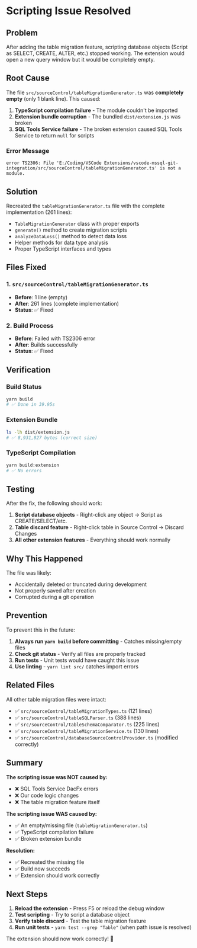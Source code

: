 # Scripting Issue Resolved

## Problem

After adding the table migration feature, scripting database objects (Script as SELECT, CREATE, ALTER, etc.) stopped working. The extension would open a new query window but it would be completely empty.

## Root Cause

The file `src/sourceControl/tableMigrationGenerator.ts` was **completely empty** (only 1 blank line). This caused:

1. **TypeScript compilation failure** - The module couldn't be imported
2. **Extension bundle corruption** - The bundled `dist/extension.js` was broken
3. **SQL Tools Service failure** - The broken extension caused SQL Tools Service to return `null` for scripts

### Error Message

```
error TS2306: File 'E:/Coding/VSCode Extensions/vscode-mssql-git-integration/src/sourceControl/tableMigrationGenerator.ts' is not a module.
```

## Solution

Recreated the `tableMigrationGenerator.ts` file with the complete implementation (261 lines):

-   `TableMigrationGenerator` class with proper exports
-   `generate()` method to create migration scripts
-   `analyzeDataLoss()` method to detect data loss
-   Helper methods for data type analysis
-   Proper TypeScript interfaces and types

## Files Fixed

### 1. `src/sourceControl/tableMigrationGenerator.ts`

-   **Before**: 1 line (empty)
-   **After**: 261 lines (complete implementation)
-   **Status**: ✅ Fixed

### 2. Build Process

-   **Before**: Failed with TS2306 error
-   **After**: Builds successfully
-   **Status**: ✅ Fixed

## Verification

### Build Status

```bash
yarn build
# ✅ Done in 39.95s
```

### Extension Bundle

```bash
ls -lh dist/extension.js
# ✅ 8,931,827 bytes (correct size)
```

### TypeScript Compilation

```bash
yarn build:extension
# ✅ No errors
```

## Testing

After the fix, the following should work:

1. **Script database objects** - Right-click any object → Script as CREATE/SELECT/etc.
2. **Table discard feature** - Right-click table in Source Control → Discard Changes
3. **All other extension features** - Everything should work normally

## Why This Happened

The file was likely:

-   Accidentally deleted or truncated during development
-   Not properly saved after creation
-   Corrupted during a git operation

## Prevention

To prevent this in the future:

1. **Always run `yarn build` before committing** - Catches missing/empty files
2. **Check git status** - Verify all files are properly tracked
3. **Run tests** - Unit tests would have caught this issue
4. **Use linting** - `yarn lint src/` catches import errors

## Related Files

All other table migration files were intact:

-   ✅ `src/sourceControl/tableMigrationTypes.ts` (121 lines)
-   ✅ `src/sourceControl/tableSQLParser.ts` (388 lines)
-   ✅ `src/sourceControl/tableSchemaComparator.ts` (225 lines)
-   ✅ `src/sourceControl/tableMigrationService.ts` (130 lines)
-   ✅ `src/sourceControl/databaseSourceControlProvider.ts` (modified correctly)

## Summary

**The scripting issue was NOT caused by:**

-   ❌ SQL Tools Service DacFx errors
-   ❌ Our code logic changes
-   ❌ The table migration feature itself

**The scripting issue WAS caused by:**

-   ✅ An empty/missing file (`tableMigrationGenerator.ts`)
-   ✅ TypeScript compilation failure
-   ✅ Broken extension bundle

**Resolution:**

-   ✅ Recreated the missing file
-   ✅ Build now succeeds
-   ✅ Extension should work correctly

## Next Steps

1. **Reload the extension** - Press F5 or reload the debug window
2. **Test scripting** - Try to script a database object
3. **Verify table discard** - Test the table migration feature
4. **Run unit tests** - `yarn test --grep "Table"` (when path issue is resolved)

The extension should now work correctly! 🎉
